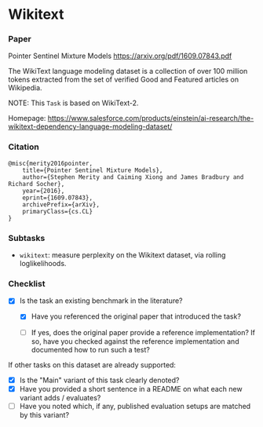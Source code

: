 # Wikitext

### Paper

Pointer Sentinel Mixture Models
https://arxiv.org/pdf/1609.07843.pdf

The WikiText language modeling dataset is a collection of over 100 million tokens
extracted from the set of verified Good and Featured articles on Wikipedia.

NOTE: This `Task` is based on WikiText-2.

Homepage: https://www.salesforce.com/products/einstein/ai-research/the-wikitext-dependency-language-modeling-dataset/


### Citation

```
@misc{merity2016pointer,
    title={Pointer Sentinel Mixture Models},
    author={Stephen Merity and Caiming Xiong and James Bradbury and Richard Socher},
    year={2016},
    eprint={1609.07843},
    archivePrefix={arXiv},
    primaryClass={cs.CL}
}
```

### Subtasks

* `wikitext`: measure perplexity on the Wikitext dataset, via rolling loglikelihoods.

### Checklist

* [x] Is the task an existing benchmark in the literature?
  * [x] Have you referenced the original paper that introduced the task?
  * [ ] If yes, does the original paper provide a reference implementation? If so, have you checked against the reference implementation and documented how to run such a test?
  

If other tasks on this dataset are already supported:
* [x] Is the "Main" variant of this task clearly denoted?
* [x] Have you provided a short sentence in a README on what each new variant adds / evaluates?
* [ ] Have you noted which, if any, published evaluation setups are matched by this variant?
